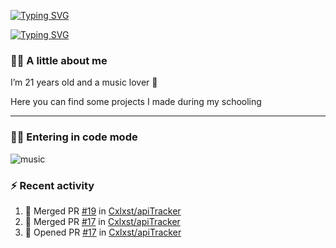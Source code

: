 [![Typing SVG](https://readme-typing-svg.demolab.com?font=Fira+Code&size=20&weight=600&pause=1000&color=000000&vCenter=true&repeat=false&random=false&width=435&lines=C%C3%A9leste)](https://git.io/typing-svg)

[![Typing SVG](https://readme-typing-svg.demolab.com?font=Fira+Code&size=18&duration=5000&pause=700&color=000000&vCenter=true&random=false&width=435&lines=Student;Full+stack+developer;Web+designer)](https://git.io/typing-svg)

### 🤙🏻 A little about me
I’m 21 years old and a music lover 🤩

Here you can find some projects I made during my schooling

<!--START_SECTION:early_night-->
<!--END_SECTION:early_night-->

---

### 👩‍💻 Entering in code mode
![music](https://github.com/Cxlxst/Cxlxst/assets/98654036/27a51f53-7b91-4047-8b94-632764f767b3)


<!-- **🔧 Technical stack** -->

### ⚡ Recent activity
<!--START_SECTION:activity-->
1. 🎉 Merged PR [#19](https://github.com/Cxlxst/apiTracker/pull/19) in [Cxlxst/apiTracker](https://github.com/Cxlxst/apiTracker)
2. 🎉 Merged PR [#17](https://github.com/Cxlxst/apiTracker/pull/17) in [Cxlxst/apiTracker](https://github.com/Cxlxst/apiTracker)
3. 💪 Opened PR [#17](https://github.com/Cxlxst/apiTracker/pull/17) in [Cxlxst/apiTracker](https://github.com/Cxlxst/apiTracker)
<!--END_SECTION:activity-->


<!--START_SECTION:waka_data-->
<!--END_SECTION:waka_data-->

